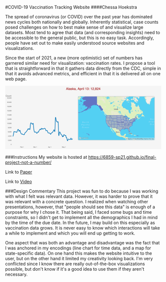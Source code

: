 #COVID-19 Vaccination Tracking Website
####Chessa Hoekstra

The spread of coronavirus (or COVID) over the past year has dominated news cycles both nationally and globally. Inherently statistical, case counts posed challenges on how to best make sense of and visualize large datasets. Most tend to agree that data (and corresponding insights) need to be accessible to the general public, but this is no easy task. Accordingly, people have set out to make easily understood source websites and visualizations.

Since the start of 2021, a new (more optimistic) set of numbers has garnered similar need for visualization: vaccination rates. I propose a tool that is straightforward in that it gathers data directly from the CDC, simple in that it avoids advanced metrics, and efficient in that it is delivered all on one web page.

![alt text for screen readers](teaser.png "Example of state selection")

###Instructions
My website is hosted at https://6859-sp21.github.io/final-project-not-a-number/

Link to [Paper](FinalPaper.pdf)

Link to [Video](https://youtu.be/_6xtMihVcsk)

###Design Commentary
This project was fun to do because I was working with what I felt was relevant data. However, it was harder to prove that it was relevant with a concrete question. I realized when watching other presentations, however, that "people should see this data" is enough of a purpose for why I chose it.
That being said, I faced some bugs and time constraints, so I didn't get to implement all the demographics I had in mind by the time of the due date. In the future, I may build on this especially as vaccination data grows. It is never easy to know which interactions will take a while to implement and which you will end up getting to work.

One aspect that was both an advantage and disadvantage was the fact that I was anchored in my encodings (line chart for time data, and a map for state-specific data). On one hand this makes the website intuitive to the user, but on the other hand it limited my creativity looking back. I'm very conflicted since I know there are really out-of-the-box visualizations possible, but don't know if it's a good idea to use them if they aren't necessary.